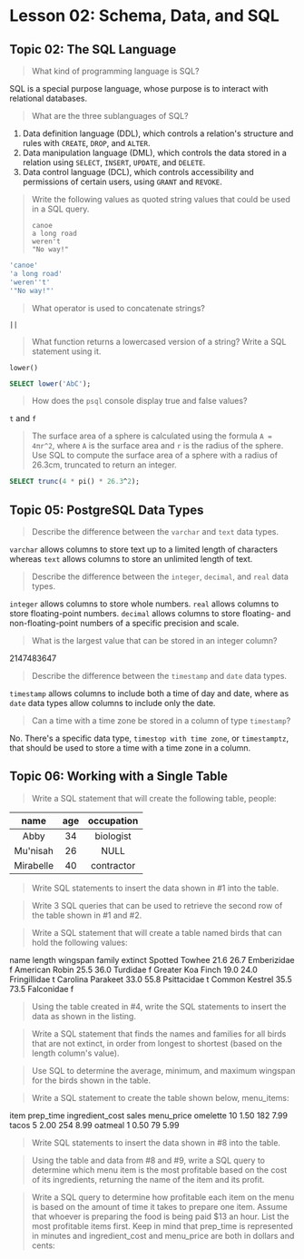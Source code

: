 # Lesson 02: Schema, Data, and SQL

## Topic 02: The SQL Language

> What kind of programming language is SQL?

SQL is a special purpose language, whose purpose is to interact with relational databases.

> What are the three sublanguages of SQL?

1. Data definition language (DDL), which controls a relation's structure and rules with `CREATE`, `DROP`, and `ALTER`.
2. Data manipulation language (DML), which controls the data stored in a relation using `SELECT`, `INSERT`, `UPDATE`, and `DELETE`.
3. Data control language (DCL), which controls accessibility and permissions of certain users, using `GRANT` and `REVOKE`.

> Write the following values as quoted string values that could be used in a SQL query.
> ```
> canoe
> a long road
> weren't
> "No way!"
> ```
```sql
'canoe'
'a long road'
'weren''t'
'"No way!"'
```

> What operator is used to concatenate strings?

`||`

> What function returns a lowercased version of a string? Write a SQL statement using it.

`lower()`

```sql
SELECT lower('AbC');
```

> How does the `psql` console display true and false values?

`t` and `f`

> The surface area of a sphere is calculated using the formula `A = 4πr^2`, where `A` is the surface area and `r` is the radius of the sphere. Use SQL to compute the surface area of a sphere with a radius of 26.3cm, truncated to return an integer.

```sql
SELECT trunc(4 * pi() * 26.3^2);
```

## Topic 05: PostgreSQL Data Types
> Describe the difference between the `varchar` and `text` data types.

`varchar` allows columns to store text up to a limited length of characters whereas `text` allows columns to store an unlimited length of text.

> Describe the difference between the `integer`, `decimal`, and `real` data types.

`integer` allows columns to store whole numbers. 
`real` allows columns to store floating-point numbers. 
`decimal` allows columns to store floating- and non-floating-point numbers of a specific precision and scale. 

> What is the largest value that can be stored in an integer column?

2147483647

> Describe the difference between the `timestamp` and `date` data types.

`timestamp` allows columns to include both a time of day and date, where as `date` data types allow columns to include only the date. 

> Can a time with a time zone be stored in a column of type `timestamp`?

No. There's a specific data type, `timestop with time zone`, or `timestamptz`, that should be used to store a time with a time zone in a column.

## Topic 06: Working with a Single Table

> Write a SQL statement that will create the following table, people:

| name      | age | occupation |
| :---:     |:---:| :---:      |
| Abby      | 34  | biologist  |
| Mu'nisah  | 26  | NULL       |
| Mirabelle | 40  | contractor |

> Write SQL statements to insert the data shown in #1 into the table.


> Write 3 SQL queries that can be used to retrieve the second row of the table shown in #1 and #2.


> Write a SQL statement that will create a table named birds that can hold the following values:

name	length	wingspan	family	extinct
Spotted Towhee	21.6	26.7	Emberizidae	f
American Robin	25.5	36.0	Turdidae	f
Greater Koa Finch	19.0	24.0	Fringillidae	t
Carolina Parakeet	33.0	55.8	Psittacidae	t
Common Kestrel	35.5	73.5	Falconidae	f

> Using the table created in #4, write the SQL statements to insert the data as shown in the listing.


> Write a SQL statement that finds the names and families for all birds that are not extinct, in order from longest to shortest (based on the length column's value).



> Use SQL to determine the average, minimum, and maximum wingspan for the birds shown in the table.



> Write a SQL statement to create the table shown below, menu_items:

item	prep_time	ingredient_cost	sales	menu_price
omelette	10	1.50	182	7.99
tacos	5	2.00	254	8.99
oatmeal	1	0.50	79	5.99

> Write SQL statements to insert the data shown in #8 into the table.


> Using the table and data from #8 and #9, write a SQL query to determine which menu item is the most profitable based on the cost of its ingredients, returning the name of the item and its profit.


> Write a SQL query to determine how profitable each item on the menu is based on the amount of time it takes to prepare one item. Assume that whoever is preparing the food is being paid $13 an hour. List the most profitable items first. Keep in mind that prep_time is represented in minutes and ingredient_cost and menu_price are both in dollars and cents:


